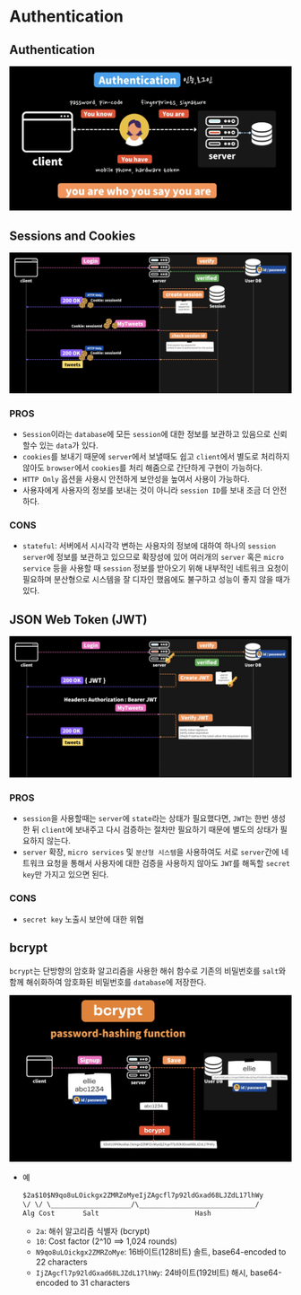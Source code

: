 # Authentication

## Authentication

<img src="/assets/authentication.png" width="600px" title="Authentication" alt="Authentication"></img><br/>

## Sessions and Cookies

<img src="/assets/session-cookies.png" width="600px" title="Session Cookies" alt="Session Cookies"></img><br/>

### PROS

- `Session`이라는 `database`에 모든 `session`에 대한 정보를 보관하고 있음으로 신뢰 할수 있는 `data`가 있다.
- `cookies`를 보내기 때문에 `server`에서 보낼때도 쉽고 `client`에서 별도로 처리하지 않아도 `browser`에서 `cookies`를 처리 해줌으로 간단하게 구현이 가능하다.
- `HTTP Only` 옵션을 사용시 안전하게 보안성을 높여서 사용이 가능하다.
- 사용자에게 사용자의 정보를 보내는 것이 아니라 `session ID`를 보내 조금 더 안전하다.

### CONS

- `stateful`: 서버에서 시시각각 변하는 사용자의 정보에 대하여 하나의 `session server`에 정보를 보관하고 있으므로 확장성에 있어 여러개의 `server` 혹은 `micro service` 등을 사용할 때 `session` 정보를 받아오기 위해 내부적인 네트워크 요청이 필요하며 분산형으로 시스템을 잘 디자인 했음에도 불구하고 성능이 좋지 않을 때가 있다.

## JSON Web Token (JWT)

<img src="/assets/jwt.png" width="600px" title="JWT" alt="JWT"></img><br/>

### PROS

- `session`을 사용할때는 `server`에 `state`라는 상태가 필요했다면, `JWT`는 한번 생성한 뒤 `client`에 보내주고 다시 검증하는 절차만 필요하기 때문에 별도의 상태가 필요하지 않는다.
- `server` 확장, `micro services` 및 `분산형 시스템`을 사용하여도 서로 `server`간에 네트워크 요청을 통해서 사용자에 대한 검증을 사용하지 않아도 `JWT`를 해독할 `secret key`만 가지고 있으면 된다.

### CONS

- `secret key` 노출시 보안에 대한 위협

## bcrypt

`bcrypt`는 단방향의 암호화 알고리즘을 사용한 해쉬 함수로 기존의 비밀번호를 `salt`와 함께 해쉬화하여 암호화된 비밀번호를 `database`에 저장한다.

<img src="/assets/bcrypt.png" width="600px" title="bcrypt" alt="bcrypt"></img><br/>

- 예

  ```
  $2a$10$N9qo8uLOickgx2ZMRZoMyeIjZAgcfl7p92ldGxad68LJZdL17lhWy
  \/ \/ \____________________/\_____________________________/
  Alg Cost       Salt                        Hash
  ```

  - `2a`: 해쉬 알고리즘 식별자 (bcrypt)
  - `10`: Cost factor (2^10 ==> 1,024 rounds)
  - `N9qo8uLOickgx2ZMRZoMye`: 16바이트(128비트) 솔트, base64-encoded to 22 characters
  - `IjZAgcfl7p92ldGxad68LJZdL17lhWy`: 24바이트(192비트) 해시, base64-encoded to 31 characters
